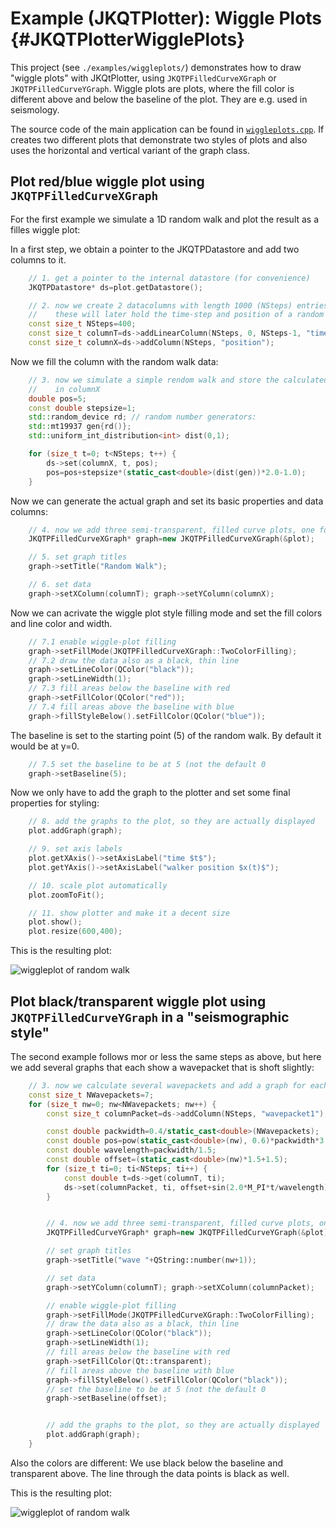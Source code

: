 # Example (JKQTPlotter): Wiggle Plots                                      {#JKQTPlotterWigglePlots}



This project (see `./examples/wiggleplots/`) demonstrates how to draw "wiggle plots" with JKQtPlotter, using `JKQTPFilledCurveXGraph` or `JKQTPFilledCurveYGraph`. Wiggle plots are plots, where the fill color is different above and below the baseline of the plot. They are e.g. used in seismology.

The source code of the main application can be found in  [`wiggleplots.cpp`](https://github.com/jkriege2/JKQtPlotter/tree/master/examples/wiggleplots/wiggleplots.cpp). If creates two different plots that demonstrate two styles of plots and also uses the horizontal and vertical variant of the graph class.

## Plot red/blue wiggle plot using `JKQTPFilledCurveXGraph`

For the first example we simulate a 1D random walk and plot the result as a filles wiggle plot:

In a first step, we obtain a pointer to the JKQTPDatastore and add two columns to it.
```.cpp
    // 1. get a pointer to the internal datastore (for convenience)
    JKQTPDatastore* ds=plot.getDatastore();

    // 2. now we create 2 datacolumns with length 1000 (NSteps) entries in the datastore
    //    these will later hold the time-step and position of a random walker
    const size_t NSteps=400;
    const size_t columnT=ds->addLinearColumn(NSteps, 0, NSteps-1, "time");
    const size_t columnX=ds->addColumn(NSteps, "position");
```

Now we fill the column with the random walk data:

```.cpp
    // 3. now we simulate a simple rendom walk and store the calculated positions
    //    in columnX
    double pos=5;
    const double stepsize=1;
    std::random_device rd; // random number generators:
    std::mt19937 gen{rd()};
    std::uniform_int_distribution<int> dist(0,1);

    for (size_t t=0; t<NSteps; t++) {
        ds->set(columnX, t, pos);
        pos=pos+stepsize*(static_cast<double>(dist(gen))*2.0-1.0);
    }
```

Now we can generate the actual graph and set its basic properties and data columns:

```.cpp
    // 4. now we add three semi-transparent, filled curve plots, one for each histogram
    JKQTPFilledCurveXGraph* graph=new JKQTPFilledCurveXGraph(&plot);

    // 5. set graph titles
    graph->setTitle("Random Walk");

    // 6. set data
    graph->setXColumn(columnT); graph->setYColumn(columnX);
```

Now we can acrivate the wiggle plot style filling mode and set the fill colors and line color and width.

```.cpp
    // 7.1 enable wiggle-plot filling
    graph->setFillMode(JKQTPFilledCurveXGraph::TwoColorFilling);
    // 7.2 draw the data also as a black, thin line
    graph->setLineColor(QColor("black"));
    graph->setLineWidth(1);
    // 7.3 fill areas below the baseline with red
    graph->setFillColor(QColor("red"));
    // 7.4 fill areas above the baseline with blue
    graph->fillStyleBelow().setFillColor(QColor("blue"));
```

The baseline is set to the starting point (5) of the random walk. By default it would be at y=0.

```.cpp
    // 7.5 set the baseline to be at 5 (not the default 0
    graph->setBaseline(5);
```

Now we only have to add the graph to the plotter and set some final properties for styling:

```.cpp
    // 8. add the graphs to the plot, so they are actually displayed
    plot.addGraph(graph);

    // 9. set axis labels
    plot.getXAxis()->setAxisLabel("time $t$");
    plot.getYAxis()->setAxisLabel("walker position $x(t)$");

    // 10. scale plot automatically
    plot.zoomToFit();

    // 11. show plotter and make it a decent size
    plot.show();
    plot.resize(600,400);
```

This is the resulting plot:

![wiggleplot of random walk](https://raw.githubusercontent.com/jkriege2/JKQtPlotter/master/screenshots/wiggleplot_x.png)


## Plot black/transparent wiggle plot using `JKQTPFilledCurveYGraph` in a "seismographic style"

The second example follows mor or less the same steps as above, but here we add several graphs that each show a wavepacket that is shoft slightly:

```.cpp
    // 3. now we calculate several wavepackets and add a graph for each.
    const size_t NWavepackets=7;
    for (size_t nw=0; nw<NWavepackets; nw++) {
        const size_t columnPacket=ds->addColumn(NSteps, "wavepacket1");

        const double packwidth=0.4/static_cast<double>(NWavepackets);
        const double pos=pow(static_cast<double>(nw), 0.6)*packwidth*3.5+5.0*packwidth;
        const double wavelength=packwidth/1.5;
        const double offset=(static_cast<double>(nw)*1.5+1.5);
        for (size_t ti=0; ti<NSteps; ti++) {
            const double t=ds->get(columnT, ti);
            ds->set(columnPacket, ti, offset+sin(2.0*M_PI*t/wavelength)*exp(-0.5*jkqtp_sqr(t-pos)/jkqtp_sqr(packwidth)));
        }


        // 4. now we add three semi-transparent, filled curve plots, one for each histogram
        JKQTPFilledCurveYGraph* graph=new JKQTPFilledCurveYGraph(&plot);

        // set graph titles
        graph->setTitle("wave "+QString::number(nw+1));

        // set data
        graph->setYColumn(columnT); graph->setXColumn(columnPacket);

        // enable wiggle-plot filling
        graph->setFillMode(JKQTPFilledCurveXGraph::TwoColorFilling);
        // draw the data also as a black, thin line
        graph->setLineColor(QColor("black"));
        graph->setLineWidth(1);
        // fill areas below the baseline with red
        graph->setFillColor(Qt::transparent);
        // fill areas above the baseline with blue
        graph->fillStyleBelow().setFillColor(QColor("black"));
        // set the baseline to be at 5 (not the default 0
        graph->setBaseline(offset);


        // add the graphs to the plot, so they are actually displayed
        plot.addGraph(graph);
    }
```

Also the colors are different: We use black below the baseline and transparent above. The line through the data points is black as well.


This is the resulting plot:

![wiggleplot of random walk](https://raw.githubusercontent.com/jkriege2/JKQtPlotter/master/screenshots/wiggleplot_y.png)
